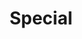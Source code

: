 ---
title: Special
description: コール付きだったりライブバージョンだったり、特殊な奴ら
image:

# Badge style
style:
    background: "#ffa647"
    color: "#fff"
---
